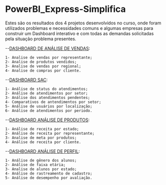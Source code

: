 # PowerBI_Express-Simplifica

Estes são os resultados dos 4 projetos desenvolvidos no curso, onde foram utilizados problemas e necessidades comuns e algumas empresas para construir um Dashboard interativo e com todas as demandas solicitadas pela situação problema presentes.

--[DASHBOARD DE ANÁLISE DE VENDAS](https://github.com/Jottiinha/PowerBI_Express-Simplifica/tree/main/1-%20An%C3%A1lise%20de%20Vendas):

	1- Analise de vendas por representante;
	2- Analise de produtos vendidos;
	3- Analise de vendas por regional;
	4- Analise de compras por cliente.

--[DASHBOARD SAC](https://github.com/Jottiinha/PowerBI_Express-Simplifica/tree/main/2-%20Dashboard%20SAC):

	1- Análise de status do atendimentos;
	2- Análise de atendimentos por setor;
	3- Análise dos atendimentos pendentes;
	4- Comparativos de antendimentos por setor;
	5- Análise de usuários por localização;
 	6- Análise de atendimentos por periodo.

--[DASHBOARD ANÁLISE DE PRODUTOS](https://github.com/Jottiinha/PowerBI_Express-Simplifica/tree/main/3%20-%20An%C3%A1lise%20de%20Produtos):

	1- Análise de receita por estado;
 	2- Análise de receita por representante;
	3- Analise de meta por produtos;
	4- Análise de receita por cliente.

--[DASHBOARD ANÁLISE DE PERFIL](https://github.com/Jottiinha/PowerBI_Express-Simplifica/tree/main/4%20-%20An%C3%A1lise%20de%20Perfil): 

	1- Análise de gênero dos alunos;
 	2- Análise de faixa etária;
	3- Analise de alunos por estado;
 	4- Análise de rastreamento de cadastro;
	5- Análise de desempenho por avaliação.
 
